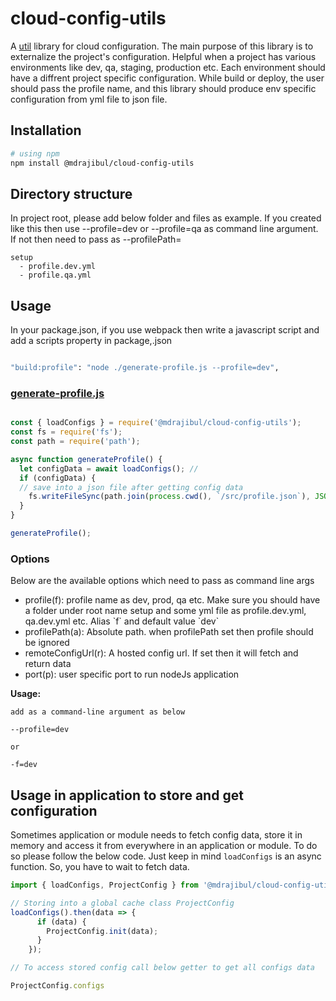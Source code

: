 
# cloud-config-utils

A [util](https://github.com/mdrajibul/cloud-config-utils) library for cloud configuration. The main purpose of this library is to externalize the project's configuration. Helpful when a project has various environments like dev, qa, staging, production etc. Each environment should have a diffrent project specific configuration. While build or deploy, the user should pass the profile name, and this library should produce env specific configuration from yml file to json file.

## Installation

```bash
# using npm
npm install @mdrajibul/cloud-config-utils
```

## Directory structure 

In project root, please add below folder and files as example. If you created like this then use --profile=dev or --profile=qa as command line argument. If not then need to pass as --profilePath=<YOUR ABSOLUTE PATH>

```base
setup 
  - profile.dev.yml
  - profile.qa.yml
````

## Usage

In your package.json, if you use webpack then write a javascript script and add a scripts property in package,.json

```bash

"build:profile": "node ./generate-profile.js --profile=dev",

```

### <u>generate-profile.js</u>

```js

const { loadConfigs } = require('@mdrajibul/cloud-config-utils');
const fs = require('fs');
const path = require('path');

async function generateProfile() {
  let configData = await loadConfigs(); //
  if (configData) {
  // save into a json file after getting config data
    fs.writeFileSync(path.join(process.cwd(), `/src/profile.json`), JSON.stringify(configData));
  }
}

generateProfile();

```

### Options
Below are the available options which need to pass as command line args

<ul>
  <li>profile(f): profile name as dev, prod, qa etc. Make sure you should have a folder under root name setup and some yml file as profile.dev.yml, qa.dev.yml etc. Alias `f` and default value `dev`</li>
<li>profilePath(a): Absolute path. when profilePath set then profile should be ignored</li>
<li>remoteConfigUrl(r): A hosted config url. If set then it will fetch and return data</li>
<li>port(p): user specific port to run nodeJs application</li>
</ul>

<b>Usage:</b> 

```base 
add as a command-line argument as below

--profile=dev

or 

-f=dev

```

## Usage in application to store and get configuration

Sometimes application or module needs to fetch config data, store it in memory and access it from everywhere in an application or module. To do so please follow the below code. Just keep in mind `loadConfigs` is an async function. So, you have to wait to fetch data.

```js
import { loadConfigs, ProjectConfig } from '@mdrajibul/cloud-config-utils';

// Storing into a global cache class ProjectConfig
loadConfigs().then(data => {
      if (data) {
        ProjectConfig.init(data);
      }
    });

// To access stored config call below getter to get all configs data

ProjectConfig.configs

```